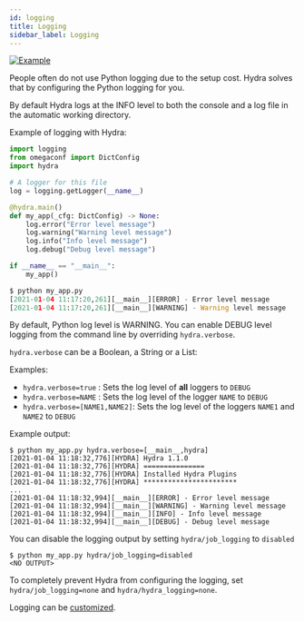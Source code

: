 ```yaml
---
id: logging
title: Logging
sidebar_label: Logging
---
```


[![Example](https://img.shields.io/badge/-Example-informational)](https://github.com/facebookresearch/hydra/blob/master/examples/tutorials/basic/running_your_hydra_app/4_logging/my_app.py)

People often do not use Python logging due to the setup cost.
Hydra solves that by configuring the Python logging for you.


By default Hydra logs at the INFO level to both the console and a log file in the automatic working directory.

Example of logging with Hydra:

```python
import logging
from omegaconf import DictConfig
import hydra

# A logger for this file
log = logging.getLogger(__name__)

@hydra.main()
def my_app(_cfg: DictConfig) -> None:
    log.error("Error level message")
    log.warning("Warning level message")
    log.info("Info level message")
    log.debug("Debug level message")

if __name__ == "__main__":
    my_app()

$ python my_app.py
[2021-01-04 11:17:20,261][__main__][ERROR] - Error level message
[2021-01-04 11:17:20,261][__main__][WARNING] - Warning level message
```
By default, Python log level is WARNING.
You can enable DEBUG level logging from the command line  by overriding `hydra.verbose`.

`hydra.verbose` can be a Boolean, a String or a List:

Examples:
* `hydra.verbose=true` : Sets the log level of **all** loggers to `DEBUG`
* `hydra.verbose=NAME` : Sets the log level of the logger `NAME` to `DEBUG`
* `hydra.verbose=[NAME1,NAME2]`: Sets the log level of the loggers `NAME1` and `NAME2` to `DEBUG`

Example output:
``` text
$ python my_app.py hydra.verbose=[__main__,hydra]
[2021-01-04 11:18:32,776][HYDRA] Hydra 1.1.0                 
[2021-01-04 11:18:32,776][HYDRA] ===============               
[2021-01-04 11:18:32,776][HYDRA] Installed Hydra Plugins
[2021-01-04 11:18:32,776][HYDRA] ***********************
...
[2021-01-04 11:18:32,994][__main__][ERROR] - Error level message
[2021-01-04 11:18:32,994][__main__][WARNING] - Warning level message
[2021-01-04 11:18:32,994][__main__][INFO] - Info level message
[2021-01-04 11:18:32,994][__main__][DEBUG] - Debug level message
```

You can disable the logging output by setting `hydra/job_logging` to `disabled`   
```commandline
$ python my_app.py hydra/job_logging=disabled
<NO OUTPUT>
```

To completely prevent Hydra from configuring the logging, set `hydra/job_logging=none` and `hydra/hydra_logging=none`.

Logging can be [customized](/configure_hydra/logging.md).

